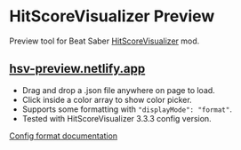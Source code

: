 # HitScoreVisualizer Preview

Preview tool for Beat Saber [HitScoreVisualizer](https://github.com/ErisApps/HitScoreVisualizer) mod.

## [hsv-preview.netlify.app](https://hsv-preview.netlify.app/)

- Drag and drop a .json file anywhere on page to load.
- Click inside a color array to show color picker.
- Supports some formatting with `"displayMode": "format"`.
- Tested with HitScoreVisualizer 3.3.3 config version.

[Config format documentation](https://github.com/ErisApps/HitScoreVisualizer#how-to-config-aka-config-explained)
